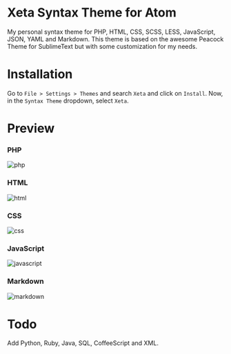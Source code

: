 # Xeta Syntax Theme for Atom

My personal syntax theme for PHP, HTML, CSS, SCSS, LESS, JavaScript, JSON, YAML and Markdown. This theme is based on the awesome Peacock Theme for SublimeText but with some customization for my needs.

# Installation
Go to `File > Settings > Themes` and search `Xeta` and click on `Install`. Now, in the `Syntax Theme` dropdown, select `Xeta`.

# Preview

### PHP
![php](https://cloud.githubusercontent.com/assets/8210023/4185526/f41c4986-3757-11e4-9299-ca558063e592.png)

### HTML
![html](https://cloud.githubusercontent.com/assets/8210023/4185576/8527e75a-3758-11e4-8e96-9b0bd8fa9ca1.png)

### CSS
![css](https://cloud.githubusercontent.com/assets/8210023/4185610/f335ea30-3758-11e4-8006-2a8fa6173974.png)

### JavaScript
![javascript](https://cloud.githubusercontent.com/assets/8210023/4185672/729d11c2-3759-11e4-8b8e-376bff6689b1.png)

### Markdown
![markdown](https://cloud.githubusercontent.com/assets/8210023/4185691/c75465b2-3759-11e4-8f4e-19bd08883d1a.png)


# Todo
Add Python, Ruby, Java, SQL, CoffeeScript and XML.
